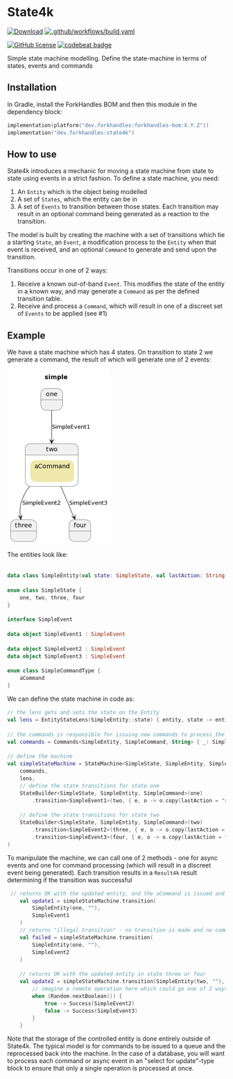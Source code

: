 # State4k

<a href="https://mvnrepository.com/artifact/dev.forkhandles"><img alt="Download" src="https://img.shields.io/maven-central/v/dev.forkhandles/forkhandles-bom"></a>
[![.github/workflows/build.yaml](https://github.com/fork-handles/forkhandles/actions/workflows/build.yaml/badge.svg)](https://github.com/fork-handles/forkhandles/actions/workflows/build.yaml)

<a href="http//www.apache.org/licenses/LICENSE-2.0"><img alt="GitHub license" src="https://img.shields.io/badge/license-Apache%20License%202.0-blue.svg?style=flat"></a>
<a href="https://codebeat.co/projects/github-com-fork-handles-forkhandles-trunk"><img alt="codebeat badge" src="https://codebeat.co/badges/5b369ed4-af27-46f4-ad9c-a307d900617e"></a>

Simple state machine modelling. Define the state-machine in terms of states, events and commands

## Installation

In Gradle, install the ForkHandles BOM and then this module in the dependency block:

```kotlin
implementation(platform("dev.forkhandles:forkhandles-bom:X.Y.Z"))
implementation("dev.forkhandles:state4k")
```

## How to use

State4k introduces a mechanic for moving a state machine from state to state using events in a strict fashion. To define a state machine, you need:

1. An `Entity` which is the object being modelled
2. A set of `States`, which the entity can be in
3. A set of `Events` to transition between those states. Each transition may result in an optional command being generated as a reaction to the transition. 

The model is built by creating the machine with a set of transitions which tie a starting `State`, an `Event`, a modification process to the `Entity` when that event is received, and an optional `Command` to generate and send upon the transition.

Transitions occur in one of 2 ways:

1. Receive a known out-of-band `Event`. This modifies the state of the entity in a known way, and may generate a `Command` as per the defined transition table.
2. Receive and process a `Command`, which will result in one of a discreet set of `Events` to be applied (see #1)

## Example

We have a state machine which has 4 states. On transition to state 2 we generate a command, the result of which will generate one of 2 events:

<img src="example.png" alt="state machine"/>

The entities look like:
```kotlin

data class SimpleEntity(val state: SimpleState, val lastAction: String)

enum class SimpleState {
    one, two, three, four
}

interface SimpleEvent

data object SimpleEvent1 : SimpleEvent

data object SimpleEvent2 : SimpleEvent
data object SimpleEvent3 : SimpleEvent

enum class SimpleCommandType {
    aCommand
}
```

We can define the state machine in code as:

```kotlin
// the lens gets and sets the state on the Entity
val lens = EntityStateLens(SimpleEntity::state) { entity, state -> entity.copy(state = state) }

// the commands is responsible for issuing new commands to process the machine
val commands = Commands<SimpleEntity, SimpleCommand, String> { _: SimpleEntity, _ -> Success(Unit) }

// define the machine
val simpleStateMachine = StateMachine<SimpleState, SimpleEntity, SimpleEvent, SimpleCommand, String>(
    commands,
    lens,
    // define the state transitions for state one
    StateBuilder<SimpleState, SimpleEntity, SimpleCommand>(one)
        .transition<SimpleEvent1>(two, { e, o -> o.copy(lastAction = "received $e") }, aCommand),

    // define the state transitions for state two
    StateBuilder<SimpleState, SimpleEntity, SimpleCommand>(two)
        .transition<SimpleEvent2>(three, { e, o -> o.copy(lastAction = "received $e") })
        .transition<SimpleEvent3>(four, { e, o -> o.copy(lastAction = "received $e") })
)
```

To manipulate the machine, we can call one of 2 methods - one for async events and one for command processing (which will result in a discreet event being generated). Each transition results in a `Result4k` result determining if the transition was successful

```kotlin
 // returns OK with the updated entity, and the aCommand is issued and sent
    val update1 = simpleStateMachine.transition(
        SimpleEntity(one, ""),
        SimpleEvent1
    )
    // returns "illegal transition" - no transition is made and no commands sent
    val failed = simpleStateMachine.transition(
        SimpleEntity(one, ""),
        SimpleEvent2
    )

    // returns OK with the updated entity in state three or four
    val update2 = simpleStateMachine.transition(SimpleEntity(two, ""), aCommand) {
        // imagine a remote operation here which could go one of 2 ways (or fail!)
        when (Random.nextBoolean()) {
            true -> Success(SimpleEvent2)
            false -> Success(SimpleEvent3)
        }
    }
```

Note that the storage of the controlled entity is done entirely outside of State4k. The typical model is for commands to be issued to a queue and the reprocessed back into the machine. In the case of a database, you will want to process each command or async event in an "select for update"-type block to ensure that only a single operation is processed at once.
